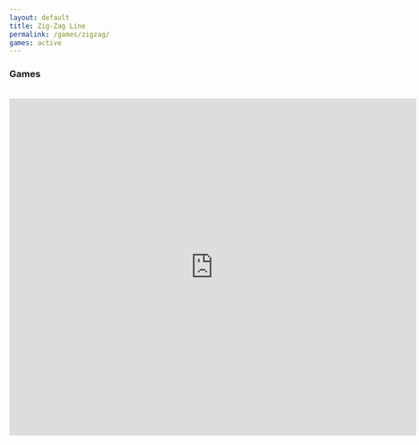 ```yaml
---
layout: default
title: Zig-Zag Line
permalink: /games/zigzag/
games: active
---
```

<h3><i class="fas fa-gamepad"></i> Games</h3>
<br>
<center>
<iframe src="https://wanted5games.com/games/html5/road-fury-new-en-s-iga-cloud/index.html?pub=10" name="cloudgames-com" width="727" height="601" frameborder="0" scrolling="no"></iframe>
</center>